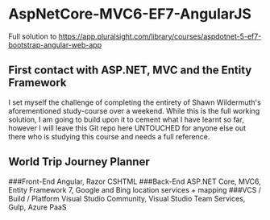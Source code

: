 # AspNetCore-MVC6-EF7-AngularJS
Full solution to https://app.pluralsight.com/library/courses/aspdotnet-5-ef7-bootstrap-angular-web-app

## First contact with ASP.NET, MVC and the Entity Framework
I set myself the challenge of completing the entirety of Shawn Wildermuth's aforementioned study-course over a weekend. While this is the full working solution, I am going to build upon it to cement what I have learnt so far, however I will leave this Git repo here UNTOUCHED for anyone else out there who is studying this course and needs a full reference.

## World Trip Journey Planner

###Front-End
Angular, Razor CSHTML
###Back-End
ASP.NET Core, MVC6, Entity Framework 7, Google and Bing location services + mapping
###VCS / Build / Platform
Visual Studio Community, Visual Studio Team Services, Gulp, Azure PaaS
